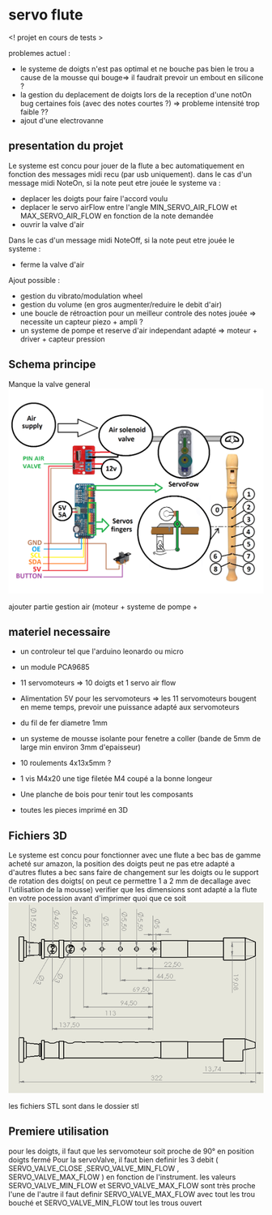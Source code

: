 # servo flute
<! projet en cours de tests >

problemes actuel : 
  - le systeme de doigts n'est pas optimal et ne bouche pas bien le trou a cause de la mousse qui bouge=> il faudrait prevoir un embout en silicone ?
  - la gestion du deplacement de doigts lors de la reception d'une notOn bug certaines fois (avec des notes courtes ?) => probleme intensité trop faible ?? 
  - ajout d'une electrovanne 

## presentation du projet

Le systeme est concu pour jouer de la flute a bec automatiquement en fonction des messages midi recu (par usb uniquement).
dans le cas d'un message midi NoteOn, si la note peut etre jouée le systeme va :
- deplacer les doigts pour faire l'accord voulu
- deplacer le servo airFlow entre l'angle MIN_SERVO_AIR_FLOW et MAX_SERVO_AIR_FLOW en fonction de la note demandée
- ouvrir la valve d'air 

Dans le cas d'un message midi NoteOff, si la note peut etre jouée le systeme :
- ferme la valve d'air
  
Ajout possible : 
- gestion du vibrato/modulation wheel
- gestion du volume (en gros augmenter/reduire le debit d'air)
- une boucle de rétroaction pour un meilleur controle des notes jouée => necessite un capteur piezo + ampli ?
- un systeme de pompe et reserve d'air independant adapté => moteur + driver + capteur pression 
  
## Schema principe

Manque la valve general 
![Schema des doigts](https://github.com/glloq/servo-flute/blob/main/img/schemasDePrincipeV3.png?raw=true)

ajouter partie gestion air (moteur + systeme de pompe + 

## materiel necessaire 

- un controleur tel que l'arduino leonardo ou micro
- un module PCA9685
- 11 servomoteurs => 10 doigts et 1 servo air flow
- Alimentation 5V pour les servomoteurs => les 11 servomoteurs bougent en meme temps, prevoir une puissance adapté aux servomoteurs
  
- du fil de fer diametre 1mm
- un systeme de mousse isolante pour fenetre a coller (bande de 5mm de large min environ 3mm d'epaisseur)
- 10 roulements 4x13x5mm ?
- 1 vis M4x20 une tige filetée M4 coupé a la bonne longeur
- Une planche de bois pour tenir tout les composants

- toutes les pieces imprimé en 3D



## Fichiers 3D
Le systeme est concu pour fonctionner avec une flute a bec bas de gamme acheté sur amazon, la position des doigts peut ne pas etre adapté a d'autres flutes a bec sans faire de changement sur les doigts ou le support de rotation des doigts( on peut ce permettre 1 a 2 mm de decallage avec l'utilisation de la mousse) 
verifier que les dimensions sont adapté a la flute en votre pocession avant d'imprimer quoi que ce soit
![Dimensions flute](https://github.com/glloq/servo-flute/blob/main/img/dimenssionFlute.png?raw=true)

les fichiers STL sont dans le dossier stl 

## Premiere utilisation


pour les doigts, il faut que les servomoteur soit proche de 90° en position doigts fermé 
Pour la servoValve, il faut bien definir les 3 debit ( SERVO_VALVE_CLOSE ,SERVO_VALVE_MIN_FLOW , SERVO_VALVE_MAX_FLOW ) en fonction de l'instrument. 
les valeurs SERVO_VALVE_MIN_FLOW et SERVO_VALVE_MAX_FLOW sont très proche l'une de l'autre il faut definir SERVO_VALVE_MAX_FLOW avec tout les trou bouché et SERVO_VALVE_MIN_FLOW tout les trous ouvert

